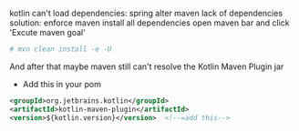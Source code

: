 kotlin can't load dependencies: 
spring alter maven lack of dependencies
solution: 
enforce maven install all dependencies
	open maven bar and click 'Excute maven goal'
```python
# mvn clean install -e -U
```
And after that maybe maven still can't resolve the Kotlin Maven Plugin jar
- Add this in your pom
```xml
<groupId>org.jetbrains.kotlin</groupId>  
<artifactId>kotlin-maven-plugin</artifactId>  
<version>${kotlin.version}</version>  <!--=add this-->
```

